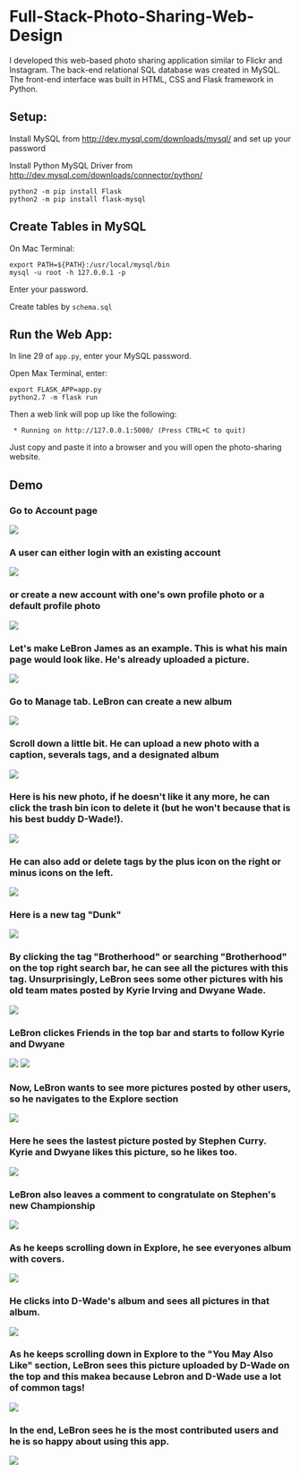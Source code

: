 # Full-Stack-Photo-Sharing-Web-Design

I developed this web-based photo sharing application similar to Flickr and Instagram. The back-end relational SQL database was created in MySQL. The front-end interface was built in HTML, CSS and Flask framework in Python.

## Setup:
Install MySQL from http://dev.mysql.com/downloads/mysql/ and set up your password

Install Python MySQL Driver from http://dev.mysql.com/downloads/connector/python/ 
```
python2 -m pip install Flask
python2 -m pip install flask-mysql
```

## Create Tables in MySQL 
On Mac Terminal:
```
export PATH=${PATH}:/usr/local/mysql/bin
mysql -u root -h 127.0.0.1 -p
```
Enter your password.

Create tables by `schema.sql`

## Run the Web App:
In line 29 of `app.py`, enter your MySQL password. 

Open Max Terminal, enter:
```
export FLASK_APP=app.py
python2.7 -m flask run
```
Then a web link will pop up like the following: 
```
 * Running on http://127.0.0.1:5000/ (Press CTRL+C to quit)
 ```
Just copy and paste it into a browser and you will open the photo-sharing website.

## Demo

### Go to Account page
<img src="https://github.com/ziranmin/Full-Stack-Photo-Sharing-Web-Design/blob/main/demo_screenshots/1.png"/>

### A user can either login with an existing account
<img src="https://github.com/ziranmin/Full-Stack-Photo-Sharing-Web-Design/blob/main/demo_screenshots/2.png"/>

### or create a new account with one's own profile photo or a default profile photo
<img src="https://github.com/ziranmin/Full-Stack-Photo-Sharing-Web-Design/blob/main/demo_screenshots/3.png"/>

### Let's make LeBron James as an example. This is what his main page would look like. He's already uploaded a picture.
<img src="https://github.com/ziranmin/Full-Stack-Photo-Sharing-Web-Design/blob/main/demo_screenshots/4.png"/>

### Go to Manage tab. LeBron can create a new album
<img src="https://github.com/ziranmin/Full-Stack-Photo-Sharing-Web-Design/blob/main/demo_screenshots/5.png"/>

### Scroll down a little bit. He can upload a new photo with a caption, severals tags, and a designated album
<img src="https://github.com/ziranmin/Full-Stack-Photo-Sharing-Web-Design/blob/main/demo_screenshots/6.png"/>

### Here is his new photo, if he doesn't like it any more, he can click the trash bin icon to delete it (but he won't because that is his best buddy D-Wade!).
<img src="https://github.com/ziranmin/Full-Stack-Photo-Sharing-Web-Design/blob/main/demo_screenshots/7.png"/>

### He can also add or delete tags by the plus icon on the right or minus icons on the left.
<img src="https://github.com/ziranmin/Full-Stack-Photo-Sharing-Web-Design/blob/main/demo_screenshots/8.png"/>

### Here is a new tag "Dunk"
<img src="https://github.com/ziranmin/Full-Stack-Photo-Sharing-Web-Design/blob/main/demo_screenshots/9.png"/>

### By clicking the tag "Brotherhood" or searching "Brotherhood" on the top right search bar, he can see all the pictures with this tag. Unsurprisingly, LeBron sees some other pictures with his old team mates posted by Kyrie Irving and Dwyane Wade.
<img src="https://github.com/ziranmin/Full-Stack-Photo-Sharing-Web-Design/blob/main/demo_screenshots/10.png"/>

### LeBron clickes Friends in the top bar and starts to follow Kyrie and Dwyane
<img src="https://github.com/ziranmin/Full-Stack-Photo-Sharing-Web-Design/blob/main/demo_screenshots/11.png"/>
<img src="https://github.com/ziranmin/Full-Stack-Photo-Sharing-Web-Design/blob/main/demo_screenshots/12.png"/>

### Now, LeBron wants to see more pictures posted by other users, so he navigates to the Explore section
<img src="https://github.com/ziranmin/Full-Stack-Photo-Sharing-Web-Design/blob/main/demo_screenshots/13.png"/>

### Here he sees the lastest picture posted by Stephen Curry. Kyrie and Dwyane likes this picture, so he likes too.
<img src="https://github.com/ziranmin/Full-Stack-Photo-Sharing-Web-Design/blob/main/demo_screenshots/14.png"/>

### LeBron also leaves a comment to congratulate on Stephen's new Championship
<img src="https://github.com/ziranmin/Full-Stack-Photo-Sharing-Web-Design/blob/main/demo_screenshots/15.png"/>

### As he keeps scrolling down in Explore, he see everyones album with covers. 
<img src="https://github.com/ziranmin/Full-Stack-Photo-Sharing-Web-Design/blob/main/demo_screenshots/16.png"/>

### He clicks into D-Wade's album and sees all pictures in that album.
<img src="https://github.com/ziranmin/Full-Stack-Photo-Sharing-Web-Design/blob/main/demo_screenshots/17.png"/>

### As he keeps scrolling down in Explore to the "You May Also Like" section, LeBron sees this picture uploaded by D-Wade on the top and this makea because Lebron and D-Wade use a lot of common tags!
<img src="https://github.com/ziranmin/Full-Stack-Photo-Sharing-Web-Design/blob/main/demo_screenshots/18.png"/>

### In the end, LeBron sees he is the most contributed users and he is so happy about using this app.
<img src="https://github.com/ziranmin/Full-Stack-Photo-Sharing-Web-Design/blob/main/demo_screenshots/19.png"/>
